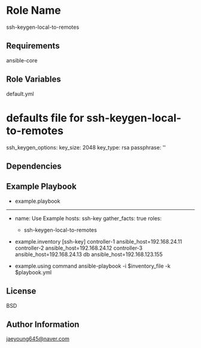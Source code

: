 Role Name
=========

ssh-keygen-local-to-remotes

Requirements
------------

ansible-core

Role Variables
--------------
default.yml
# defaults file for ssh-keygen-local-to-remotes
ssh_keygen_options:
  key_size: 2048
  key_type: rsa
  passphrase: ''

Dependencies
------------


Example Playbook
----------------
- example.playbook
---
  - name: Use Example
    hosts: ssh-key
    gather_facts: true
    roles:
      - ssh-keygen-local-to-remotes
 
- example.inventory
[ssh-key]
controller-1 ansible_host=192.168.24.11 
controller-2 ansible_host=192.168.24.12 
controller-3 ansible_host=192.168.24.13
db ansible_host=192.168.123.155

- example.using command
ansible-playbook -i $inventory_file -k $playbook.yml

License
-------

BSD

Author Information
------------------
jaeyoung645@naver.com


